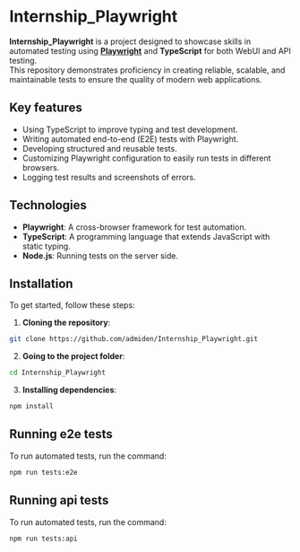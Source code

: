 ﻿# Internship_Playwright

**Internship_Playwright** is a project designed to showcase skills in automated testing using **[Playwright](https://playwright.dev/)** and **TypeScript** for both WebUI and API testing.  
This repository demonstrates proficiency in creating reliable, scalable, and maintainable tests to ensure the quality of modern web applications.



## Key features

- Using TypeScript to improve typing and test development.
- Writing automated end-to-end (E2E) tests with Playwright.
- Developing structured and reusable tests.
- Customizing Playwright configuration to easily run tests in different browsers.
- Logging test results and screenshots of errors.

## Technologies

- **Playwright**: A cross-browser framework for test automation.
- **TypeScript**: A programming language that extends JavaScript with static typing.
- **Node.js**: Running tests on the server side.

## Installation

To get started, follow these steps:

1. **Cloning the repository**:
```bash
git clone https://github.com/admiden/Internship_Playwright.git
```
2. **Going to the project folder**:
```bash
cd Internship_Playwright
```
3. **Installing dependencies**:
```bash
npm install
```

## Running e2e tests

To run automated tests, run the command:

```bash
npm run tests:e2e
```

## Running api tests

To run automated tests, run the command:

```bash
npm run tests:api
```
